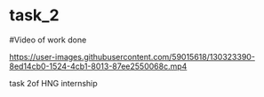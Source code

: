 # task_2
#Video of work done



https://user-images.githubusercontent.com/59015618/130323390-8ed14cb0-1524-4cb1-8013-87ee2550068c.mp4







task 2of HNG internship

